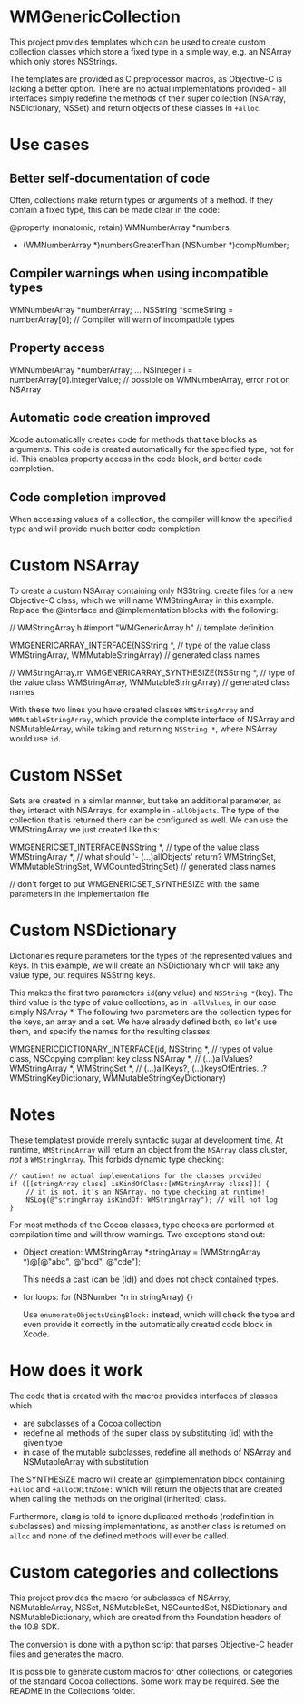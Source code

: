 WMGenericCollection
===================

This project provides templates which can be used to create custom collection classes which store a fixed type in a simple way, e.g. an NSArray which only stores NSStrings.

The templates are provided as C preprocessor macros, as Objective-C is lacking a better option. There are no actual implementations provided - all interfaces simply redefine the methods of their super collection (NSArray, NSDictionary, NSSet) and return objects of these classes in `+alloc`.

Use cases
=========

Better self-documentation of code
---------------------------------

Often, collections make return types or arguments of a method. If they contain a fixed type, this can be made clear in the code:

  @property (nonatomic, retain) WMNumberArray *numbers;
  - (WMNumberArray *)numbersGreaterThan:(NSNumber *)compNumber;

Compiler warnings when using incompatible types
-----------------------------------------------

  WMNumberArray *numberArray;
  ...
  NSString *someString = numberArray[0]; // Compiler will warn of incompatible types
  
Property access
---------------

  WMNumberArray *numberArray;
  ...
  NSInteger i = numberArray[0].integerValue; // possible on WMNumberArray, error not on NSArray

Automatic code creation improved
--------------------------------

Xcode automatically creates code for methods that take blocks as arguments. This code is created automatically for the specified type, not for id. This enables property access in the code block, and better code completion.

Code completion improved
------------------------

When accessing values of a collection, the compiler will know the specified type and will provide much better code completion.


Custom NSArray
==============

To create a custom NSArray containing only NSString, create files for a new Objective-C class, which we will name WMStringArray in this example. Replace the @interface and @implementation blocks with the following:

  // WMStringArray.h
  #import "WMGenericArray.h" // template definition
  
  WMGENERICARRAY_INTERFACE(NSString *, // type of the value class
                           WMStringArray, WMMutableStringArray) // generated class names

  // WMStringArray.m
  WMGENERICARRAY_SYNTHESIZE(NSString *, // type of the value class
                            WMStringArray, WMMutableStringArray) // generated class names

With these two lines you have created classes `WMStringArray` and `WMMutableStringArray`, which provide the complete interface of NSArray and NSMutableArray, while taking and returning `NSString *`, where NSArray would use `id`.

Custom NSSet
============

Sets are created in a similar manner, but take an additional parameter, as they interact with NSArrays, for example in `-allObjects`. The type of the collection that is returned there can be configured as well. We can use the WMStringArray we just created like this:

  WMGENERICSET_INTERFACE(NSString *, // type of the value class
                         WMStringArray *, // what should '- (...)allObjects' return?
                         WMStringSet, WMMutableStringSet, WMCountedStringSet) // generated class names

  // don't forget to put WMGENERICSET_SYNTHESIZE with the same parameters in the implementation file

Custom NSDictionary
===================

Dictionaries require parameters for the types of the represented values and keys. In this example, we will create an NSDictionary which will take any value type, but requires NSString keys.

This makes the first two parameters `id`(any value) and `NSString *`(key). The third value is the type of value collections, as in `-allValues`, in our case simply NSArray *. The following two parameters are the collection types for the keys, an array and a set. We have already defined both, so let's use them, and specify the names for the resulting classes:

  WMGENERICDICTIONARY_INTERFACE(id, NSString *, // types of value class, NSCopying compliant key class
                                NSArray *, // (...)allValues?
                                WMStringArray *, WMStringSet *, // (...)allKeys?, (...)keysOfEntries...?
                                WMStringKeyDictionary, WMMutableStringKeyDictionary)

Notes
=====

These templatest provide merely syntactic sugar at development time. At runtime, `WMStringArray` will return an object from the `NSArray` class cluster, *not* a `WMStringArray`. This forbids dynamic type checking:

    // caution! no actual implementations for the classes provided
    if ([[stringArray class] isKindOfClass:[WMStringArray class]]) {
        // it is not. it's an NSArray. no type checking at runtime!
        NSLog(@"stringArray isKindOf: WMStringArray"); // will not log
    }

For most methods of the Cocoa classes, type checks are performed at compilation time and will throw warnings. Two exceptions stand out:

* Object creation: 
    WMStringArray *stringArray = (WMStringArray *)@[@"abc", @"bcd", @"cde"];

  This needs a cast (can be (id)) and does not check contained types.

* for loops:
    for (NSNumber *n in stringArray) {}

  Use `enumerateObjectsUsingBlock:` instead, which will check the type and even provide it correctly in the automatically created code block in Xcode.

How does it work
================

The code that is created with the macros provides interfaces of classes which
* are subclasses of a Cocoa collection
* redefine all methods of the super class by substituting (id) with the given type
* in case of the mutable subclasses, redefine all methods of NSArray and NSMutableArray with substitution

The SYNTHESIZE macro will create an @implementation block containing `+alloc` and `+allocWithZone:` which will return the objects that are created when calling the methods on the original (inherited) class.

Furthermore, clang is told to ignore duplicated methods (redefinition in subclasses) and missing implementations, as another class is returned on `alloc` and none of the defined methods will ever be called.

Custom categories and collections
=================================

This project provides the macro for subclasses of NSArray, NSMutableArray, NSSet, NSMutableSet, NSCountedSet, NSDictionary and NSMutableDictionary, which are created from the Foundation headers of the 10.8 SDK.

The conversion is done with a python script that parses Objective-C header files and generates the macro.

It is possible to generate custom macros for other collections, or categories of the standard Cocoa collections. Some work may be required. See the README in the Collections folder.
